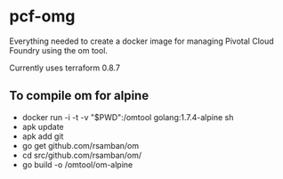 # pcf-omg
Everything needed to create a docker image for managing Pivotal Cloud Foundry using the om tool.

Currently uses terraform 0.8.7

## To compile om for alpine
 - docker run -i -t -v "$PWD":/omtool golang:1.7.4-alpine sh
 - apk update
 - apk add git
 - go get github.com/rsamban/om
 - cd src/github.com/rsamban/om/
 - go build -o /omtool/om-alpine
